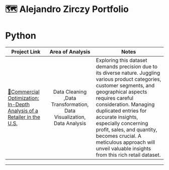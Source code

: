 # 🗺 Alejandro Zirczy Portfolio


# Python

| Project Link | <center>Area of Analysis<center>| <center>Notes</center> | 
|---|---|---|
| [🛒Commercial Optimization: In-Depth Analysis of a Retailer in the U.S.](https://github.com/alezirczy/Python-Projects/blob/main/%231%20Retail%20-%20Data%20Analysis%20/Retail%20-%20Data%20Analysis%20.md)| <center>Data Cleaning ,Data Transformation, Data Visualization, Data Analysis </center>  |Exploring this dataset demands precision due to its diverse nature. Juggling various product categories, customer segments, and geographical aspects requires careful consideration. Managing duplicated entries for accurate insights, especially concerning profit, sales, and quantity, becomes crucial. A meticulous approach will unveil valuable insights from this rich retail dataset.










***




































